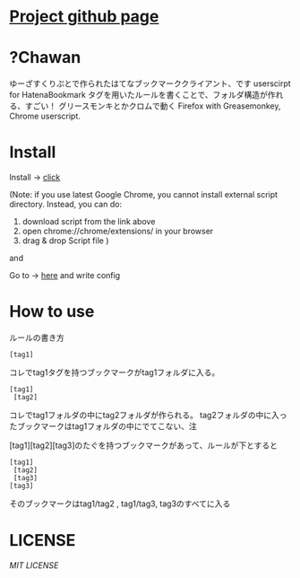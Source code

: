 [Project github page](http://hiroqn.github.com/chawan/)
===========
?Chawan
===========
ゆーざすくりぷとで作られたはてなブックマーククライアント、です
userscirpt for HatenaBookmark
タグを用いたルールを書くことで、フォルダ構造が作れる、すごい！
グリースモンキとかクロムで動く
Firefox with Greasemonkey, Chrome userscript.

Install
==========

Install -> [click](https://github.com/hiroqn/chawan/raw/master/chawan.user.js)

(Note: if you use latest Google Chrome, you cannot install external script directory. Instead, you can do:
1. download script from the link above
2. open chrome://chrome/extensions/ in your browser
3. drag & drop Script file
)

and

Go to -> [here](http://b.hatena.ne.jp/my.name) and write config

How to use
==========
ルールの書き方

    [tag1]

コレでtag1タグを持つブックマークがtag1フォルダに入る。

    [tag1]
     [tag2]

コレでtag1フォルダの中にtag2フォルダが作られる。
tag2フォルダの中に入ったブックマークはtag1フォルダの中にでてこない、注

\[tag1\]\[tag2\]\[tag3\]のたぐを持つブックマークがあって、ルールが下とすると

    [tag1]
     [tag2]
     [tag3]
    [tag3]

そのブックマークはtag1/tag2 , tag1/tag3, tag3のすべてに入る

LICENSE
=======
*MIT LICENSE*
